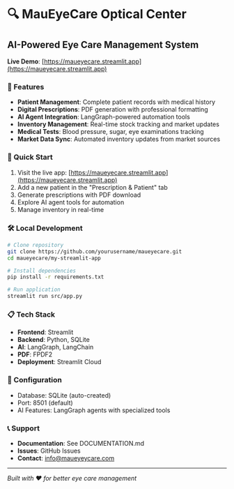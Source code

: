 # 🔍 MauEyeCare Optical Center

## AI-Powered Eye Care Management System

**Live Demo**: [https://maueyecare.streamlit.app](https://maueyecare.streamlit.app)

### 🎯 Features
- **Patient Management**: Complete patient records with medical history
- **Digital Prescriptions**: PDF generation with professional formatting
- **AI Agent Integration**: LangGraph-powered automation tools
- **Inventory Management**: Real-time stock tracking and market updates
- **Medical Tests**: Blood pressure, sugar, eye examinations tracking
- **Market Data Sync**: Automated inventory updates from market sources

### 🚀 Quick Start
1. Visit the live app: [https://maueyecare.streamlit.app](https://maueyecare.streamlit.app)
2. Add a new patient in the "Prescription & Patient" tab
3. Generate prescriptions with PDF download
4. Explore AI agent tools for automation
5. Manage inventory in real-time

### 🛠️ Local Development
```bash
# Clone repository
git clone https://github.com/yourusername/maueyecare.git
cd maueyecare/my-streamlit-app

# Install dependencies
pip install -r requirements.txt

# Run application
streamlit run src/app.py
```

### 📋 Tech Stack
- **Frontend**: Streamlit
- **Backend**: Python, SQLite
- **AI**: LangGraph, LangChain
- **PDF**: FPDF2
- **Deployment**: Streamlit Cloud

### 🔧 Configuration
- Database: SQLite (auto-created)
- Port: 8501 (default)
- AI Features: LangGraph agents with specialized tools

### 📞 Support
- **Documentation**: See DOCUMENTATION.md
- **Issues**: GitHub Issues
- **Contact**: info@maueyeycare.com

---
*Built with ❤️ for better eye care management*